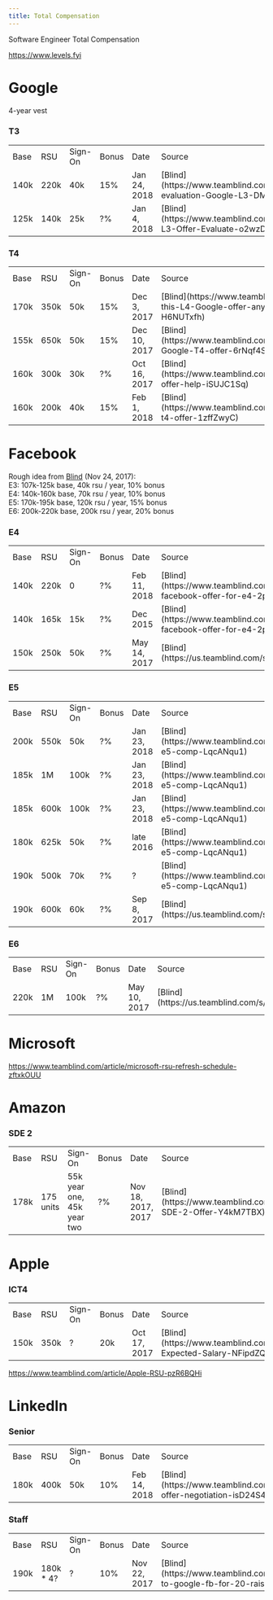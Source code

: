 ```yaml
---
title: Total Compensation
---
```


Software Engineer Total Compensation

https://www.levels.fyi

# Google

4-year vest

### T3

<table>
<tr><td>Base</td><td>RSU</td><td>Sign-On</td><td>Bonus</td><td>Date</td><td>Source</td></tr>
<tr><td>140k</td><td>220k</td><td>40k</td><td>15%</td><td>Jan 24, 2018</td><td>[Blind](https://www.teamblind.com/article/Offer-evaluation-Google-L3-DMRhX7Eg)</td>
<tr><td>125k</td><td>140k</td><td>25k</td><td>?%</td><td>Jan 4, 2018</td><td>[Blind](https://www.teamblind.com/article/Google-L3-Offer-Evaluate-o2wzD4on)</td>
</table>

### T4

<table>
<tr><td>Base</td><td>RSU</td><td>Sign-On</td><td>Bonus</td><td>Date</td><td>Source</td></tr>
<tr><td>170k</td><td>350k</td><td>50k</td><td>15%</td><td>Dec 3, 2017</td><td>[Blind](https://www.teamblind.com/article/Is-this-L4-Google-offer-any-good-H6NUTxfh)</td>
<tr><td>155k</td><td>650k</td><td>50k</td><td>15%</td><td>Dec 10, 2017</td><td>[Blind](https://www.teamblind.com/article/Evaluate-Google-T4-offer-6rNqf4So)</td>
<tr><td>160k</td><td>300k</td><td>30k</td><td>?%</td><td>Oct 16, 2017</td><td>[Blind](https://www.teamblind.com/article/Google-offer-help-iSUJC1Sq)</td>
<tr><td>160k</td><td>200k</td><td>40k</td><td>15%</td><td>Feb 1, 2018</td><td>[Blind](https://www.teamblind.com/article/Google-t4-offer-1zffZwyC)</td>
</table>

# Facebook

Rough idea from [Blind](https://www.teamblind.com/article/comp-range-for-e5-and-e6-at-fb-DM1N23Yn) (Nov 24, 2017):  
E3: 107k-125k base, 40k rsu / year, 10% bonus  
E4: 140k-160k base, 70k rsu / year, 10% bonus  
E5: 170k-195k base, 120k rsu / year, 15% bonus  
E6: 200k-220k base, 200k rsu / year, 20% bonus

### E4

<table>
<tr><td>Base</td><td>RSU</td><td>Sign-On</td><td>Bonus</td><td>Date</td><td>Source</td></tr>
<tr><td>140k</td><td>220k</td><td>0</td><td>?%</td><td>Feb 11, 2018</td><td>[Blind](https://www.teamblind.com/article/evaluate-facebook-offer-for-e4-2pJCpYcQ)</td>
<tr><td>140k</td><td>165k</td><td>15k</td><td>?%</td><td>Dec 2015</td><td>[Blind](https://www.teamblind.com/article/evaluate-facebook-offer-for-e4-2pJCpYcQ)</td>
<tr><td>150k</td><td>250k</td><td>50k</td><td>?%</td><td>May 14, 2017</td><td>[Blind](https://us.teamblind.com/s/M5yxrGuF)</td>
</table>

### E5

<table>
<tr><td>Base</td><td>RSU</td><td>Sign-On</td><td>Bonus</td><td>Date</td><td>Source</td></tr>
<tr><td>200k</td><td>550k</td><td>50k</td><td>?%</td><td>Jan 23, 2018</td><td>[Blind](https://www.teamblind.com/article/facebook-e5-comp-LqcANqu1)</td>
<tr><td>185k</td><td>1M</td><td>100k</td><td>?%</td><td>Jan 23, 2018</td><td>[Blind](https://www.teamblind.com/article/facebook-e5-comp-LqcANqu1)</td>
<tr><td>185k</td><td>600k</td><td>100k</td><td>?%</td><td>Jan 23, 2018</td><td>[Blind](https://www.teamblind.com/article/facebook-e5-comp-LqcANqu1)</td>
<tr><td>180k</td><td>625k</td><td>50k</td><td>?%</td><td>late 2016</td><td>[Blind](https://www.teamblind.com/article/facebook-e5-comp-LqcANqu1)</td>
<tr><td>190k</td><td>500k</td><td>70k</td><td>?%</td><td>?</td><td>[Blind](https://www.teamblind.com/article/facebook-e5-comp-LqcANqu1)</td>
<tr><td>190k</td><td>600k</td><td>60k</td><td>?%</td><td>Sep 8, 2017</td><td>[Blind](https://us.teamblind.com/s/NUEddV6P)</td>
</table>

### E6

<table>
<tr><td>Base</td><td>RSU</td><td>Sign-On</td><td>Bonus</td><td>Date</td><td>Source</td></tr>
<tr><td>220k</td><td>1M</td><td>100k</td><td>?%</td><td>May 10, 2017</td><td>[Blind](https://us.teamblind.com/s/xOQBN4Mc)</td>
</table>

# Microsoft

https://www.teamblind.com/article/microsoft-rsu-refresh-schedule-zftxkOUU

# Amazon

### SDE 2

<table>
<tr><td>Base</td><td>RSU</td><td>Sign-On</td><td>Bonus</td><td>Date</td><td>Source</td></tr>
<tr><td>178k</td><td>175 units</td><td>55k year one, 45k year two</td><td>?%</td><td>Nov 18, 2017, 2017</td><td>[Blind](https://www.teamblind.com/article/Amazon-SDE-2-Offer-Y4kM7TBX)</td>
</table>

# Apple

### ICT4

<table>
<tr><td>Base</td><td>RSU</td><td>Sign-On</td><td>Bonus</td><td>Date</td><td>Source</td></tr>
<tr><td>150k</td><td>350k</td><td>?</td><td>20k</td><td>Oct 17, 2017</td><td>[Blind](https://www.teamblind.com/article/Google-Expected-Salary-NFipdZQL)</td>
</table>

https://www.teamblind.com/article/Apple-RSU-pzR6BQHi

# LinkedIn

### Senior

<table>
<tr><td>Base</td><td>RSU</td><td>Sign-On</td><td>Bonus</td><td>Date</td><td>Source</td></tr>
<tr><td>180k</td><td>400k</td><td>50k</td><td>10%</td><td>Feb 14, 2018</td><td>[Blind](https://www.teamblind.com/article/Google-offer-negotiation-isD24S4J)</td>
</table>

### Staff

<table>
<tr><td>Base</td><td>RSU</td><td>Sign-On</td><td>Bonus</td><td>Date</td><td>Source</td></tr>
<tr><td>190k</td><td>180k * 4?</td><td>?</td><td>10%</td><td>Nov 22, 2017</td><td>[Blind](https://www.teamblind.com/article/linkedin-to-google-fb-for-20-raise-k3JfFpP6)</td>
</table>

